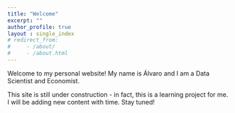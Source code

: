 ```yaml
---
title: "Welcome"
excerpt: ""
author_profile: true
layout : single_index
# redirect_from: 
#     - /about/
#     - /about.html
---
```


Welcome to my personal website! My name is Álvaro and I am a Data Scientist and Economist. 

This site is still under construction - in fact, this is a learning project for me. I will be adding new content with time. Stay tuned!

<!-- Professional info -->
<!-- Education -->
<!-- Hobbies -->
